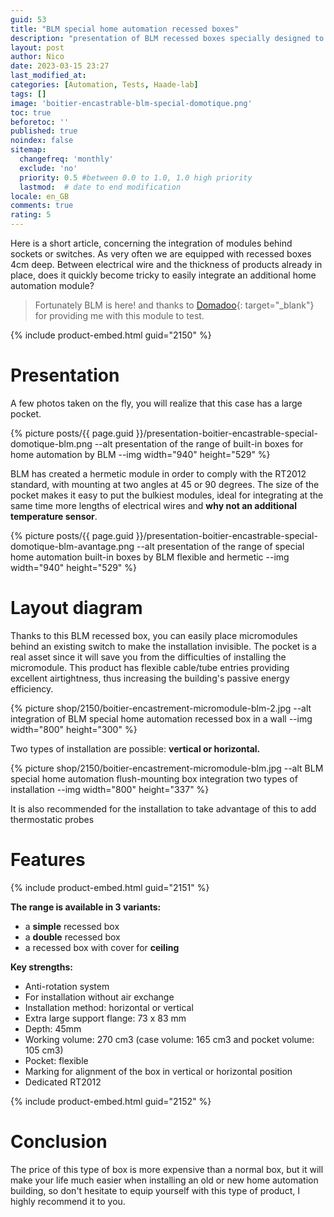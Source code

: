 ```yaml
---
guid: 53
title: "BLM special home automation recessed boxes"
description: "presentation of BLM recessed boxes specially designed to integrate home automation modules in old or new homes"
layout: post
author: Nico
date: 2023-03-15 23:27
last_modified_at: 
categories: [Automation, Tests, Haade-lab]
tags: []
image: 'boitier-encastrable-blm-special-domotique.png'
toc: true
beforetoc: ''
published: true
noindex: false
sitemap:
  changefreq: 'monthly'
  exclude: 'no'
  priority: 0.5 #between 0.0 to 1.0, 1.0 high priority
  lastmod:  # date to end modification
locale: en_GB
comments: true
rating: 5
---
```

Here is a short article, concerning the integration of modules behind sockets or switches. As very often we are equipped with recessed boxes 4cm deep. Between electrical wire and the thickness of products already in place, does it quickly become tricky to easily integrate an additional home automation module?

> Fortunately BLM is here! and thanks to [Domadoo](https://www.domadoo.fr/fr/){: target="_blank"} for providing me with this module to test.

{% include product-embed.html guid="2150" %}

# Presentation

A few photos taken on the fly, you will realize that this case has a large pocket.

{% picture posts/{{ page.guid }}/presentation-boitier-encastrable-special-domotique-blm.png --alt presentation of the range of built-in boxes for home automation by BLM --img width="940" height="529" %}

BLM has created a hermetic module in order to comply with the RT2012 standard, with mounting at two angles at 45 or 90 degrees. The size of the pocket makes it easy to put the bulkiest modules, ideal for integrating at the same time more lengths of electrical wires and **why not an additional temperature sensor**.

{% picture posts/{{ page.guid }}/presentation-boitier-encastrable-special-domotique-blm-avantage.png --alt presentation of the range of special home automation built-in boxes by BLM flexible and hermetic --img width="940" height="529" %}

# Layout diagram

Thanks to this BLM recessed box, you can easily place micromodules behind an existing switch to make the installation invisible. The pocket is a real asset since it will save you from the difficulties of installing the micromodule. This product has flexible cable/tube entries providing excellent airtightness, thus increasing the building's passive energy efficiency.

{% picture shop/2150/boitier-encastrement-micromodule-blm-2.jpg --alt integration of BLM special home automation recessed box in a wall --img width="800" height="300" %}

Two types of installation are possible: **vertical or horizontal.** 

{% picture shop/2150/boitier-encastrement-micromodule-blm.jpg --alt BLM special home automation flush-mounting box integration two types of installation --img width="800" height="337" %}

It is also recommended for the installation to take advantage of this to add thermostatic probes

# Features

{% include product-embed.html guid="2151" %}

**The range is available in 3 variants:**

- a **simple** recessed box
- a **double** recessed box
- a recessed box with cover for **ceiling**

**Key strengths:**

- Anti-rotation system
- For installation without air exchange
- Installation method: horizontal or vertical
- Extra large support flange: 73 x 83 mm
- Depth: 45mm
- Working volume: 270 cm3 (case volume: 165 cm3 and pocket volume: 105 cm3)
- Pocket: flexible
- Marking for alignment of the box in vertical or horizontal position
- Dedicated RT2012

{% include product-embed.html guid="2152" %}

# Conclusion

The price of this type of box is more expensive than a normal box, but it will make your life much easier when installing an old or new home automation building, so don't hesitate to equip yourself with this type of product, I highly recommend it to you.

